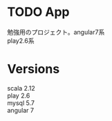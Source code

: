 # TODO App

勉強用のプロジェクト。angular7系  
play2.6系  

# Versions
scala 2.12  
play 2.6  
mysql 5.7  
angular 7

